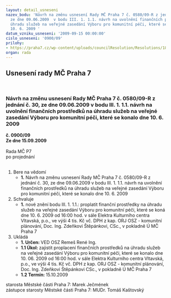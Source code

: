 ```yaml
---
layout: detail_usneseni
nazev_bodu: 'Návrh na změnu usnesení Rady MČ Praha 7 č. 0580/09-R z jednání č. 30,
  ze dne 09.06.2009  v bodu III. 1. 1.1. návrh na uvolnění finančních prostředků na
  úhradu služeb na veřejné zasedání Výboru pro komunitní péči, které se konalo dne
  10. 6. 2009 '
datum_vzniku_usneseni: '2009-09-15 00:00:00'
cislo_usneseni: '0900/09'
prilohy:
- https://praha7.cz/wp-content/uploads/councilResolution/Resolutions/18515/46-000000000000000000000000000002.doc
organ: rada
---
```

<div id="ucUsn_pList" class="usn">
	<span><h2>Usnesení rady MČ Praha 7 </h2>
<br></span><div class="standBody">
<span><h3>Návrh na změnu usnesení Rady MČ Praha 7 č. 0580/09-R z jednání č. 30, ze dne 09.06.2009  v bodu III. 1. 1.1. návrh na uvolnění finančních prostředků na úhradu služeb na veřejné zasedání Výboru pro komunitní péči, které se konalo dne 10. 6. 2009 </h3></span><div class="center">
		<strong>č. 0900/09</strong><br>
	</div>
<div class="center">
		<strong>Ze dne 15.09.2009</strong><br><br>
	</div>Rada MČ P7<br> po projednání<br><br><ol>
<li>Bere na vědomí<ul><li>
<strong>1.</strong> Návrh na změnu usnesení Rady MČ Praha 7 č. 0580/09-R z jednání č. 30, ze dne 09.06.2009  v bodu III. 1. 1.1. návrh na uvolnění finančních prostředků na   úhradu služeb na veřejné zasedání Výboru pro komunitní péči, které se konalo  dne 10. 6. 2009 </li></ul>
</li>
<li>Schvaluje<ul><li>
<strong>1.</strong> nové znění bodu III. 1. 1.1.:                                                                                                                 proplatit finanční prostředky na úhradu služeb na veřejné zasedání Výboru pro komunitní péči, které se koná dne 10. 6. 2009 od 16:00 hod. v sále Elektra Kulturního centra Vltavská, p.o., ve výši 4 tis. Kč vč. DPH z kap. ORJ OSZ - komunitní plánování, Doc. Ing. Zdeňkovi Štěpánkovi, CSc., v pokladně Ú MČ Praha 7</li></ul>
</li>
<li>Ukládá<ul>
<li>
<strong>1. Určen: </strong>VED OSZ Remeš René Ing.</li>
<li>
<strong>1.1 Úkol: </strong>zajistit proplacení finančních prostředků na úhradu služeb na veřejné zasedání Výboru pro komunitní péči, které se konalo dne 10. 06. 2009 od 16:00 hod. v sále Elektra Kulturního centra Vltavská, p.o., ve výši 4 tis. Kč vč. DPH z kap. ORJ OSZ - komunitní plánování, Doc. Ing. Zdeňkovi Štěpánkovi CSc., v pokladně Ú MČ Praha 7 </li>
<li>
<strong>1.2 Termín: </strong>15.10.2009</li>
</ul>
</li>
</ol>starosta Městské části Praha 7: Marek Ječmének<br>zástupce starosty Městské části Praha 7: MUDr. Tomáš Kaštovský 
</div>
</div>